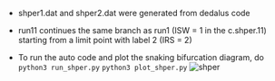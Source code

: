 * shper1.dat and shper2.dat were generated from dedalus code
* run11 continues the same branch as run1 (ISW = 1 in the c.shper.11) starting from a limit point with label 2 (IRS =  2)
 
* To run the auto code and plot the snaking bifurcation diagram, do
```python3 run_shper.py```
```python3 plot_shper.py```
![shper](shper.png)
